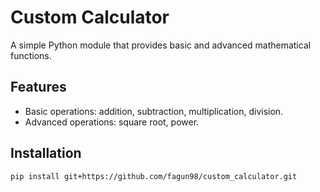 # Custom Calculator

A simple Python module that provides basic and advanced mathematical functions.

## Features
- Basic operations: addition, subtraction, multiplication, division.
- Advanced operations: square root, power.

## Installation
```bash
pip install git+https://github.com/fagun98/custom_calculator.git